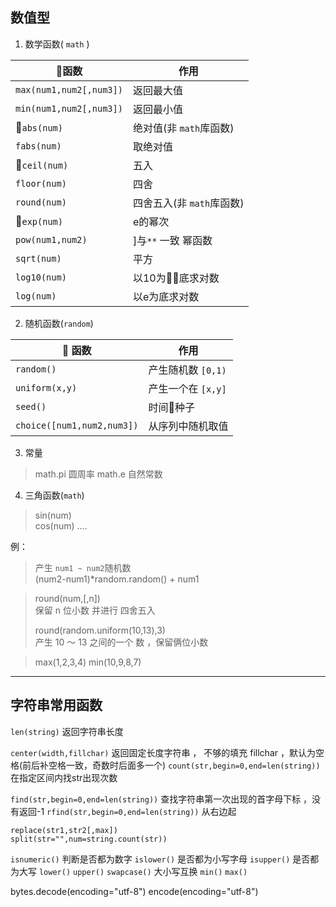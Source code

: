 ## 数值型
1. 数学函数( `math` )
   
函数|作用|
|----|----|
|`max(num1,num2[,num3])`|返回最大值|
|`min(num1,num2[,num3])`|返回最小值|
|`abs(num)`|绝对值(非 `math`库函数)|
|`fabs(num)`|取绝对值
|`ceil(num)`|五入|
|`floor(num)`|四舍|
|`round(num)`|四舍五入(非 `math`库函数)|
|`exp(num)`|e的幂次|
|`pow(num1,num2)`|]与`**` 一致 幂函数|
|`sqrt(num)`|平方|
|`log10(num)`|以10为底求对数|
|`log(num)`|以e为底求对数|


2. 随机函数(`random`)
   
 函数 | 作用 |
| ---- |----|
| `random()` | 产生随机数 `[0,1)`|
| `uniform(x,y)`| 产生一个在 `[x,y]`|
| `seed()` | 时间种子|
| `choice([num1,num2,num3])` | 从序列中随机取值 |

3. 常量
>   math.pi  圆周率
>   math.e   自然常数

4. 三角函数(`math`)
   
> sin(num)<br>
> cos(num)
> ....

例：
> 产生 `num1 ~ num2`随机数 <br>
> (num2-num1)*random.random() + num1

> round(num,[,n])<br>
> 保留 n 位小数 并进行 四舍五入<br>
> 
> round(random.uniform(10,13),3)<br>
> 产生 10 ～ 13 之间的一个 数 ，保留俩位小数

> max(1,2,3,4)
> min(10,9,8,7)


----------------------------

## 字符串常用函数

`len(string)`  返回字符串长度

`center(width,fillchar)`   返回固定长度字符串 ， 不够的填充 fillchar ，默认为空格(前后补空格一致，奇数时后面多一个)
`count(str,begin=0,end=len(string))` 在指定区间内找str出现次数

`find(str,begin=0,end=len(string))`  查找字符串第一次出现的首字母下标 ，没有返回-1
`rfind(str,begin=0,end=len(string))` 从右边起

`replace(str1,str2[,max])`  
`split(str="",num=string.count(str))`

`isnumeric()` 判断是否都为数字
`islower()` 是否都为小写字母
`isupper()` 是否都为大写
`lower()`
`upper()`
`swapcase()` 大小写互换
`min()`
`max()`

bytes.decode(encoding="utf-8")
encode(encoding="utf-8")
